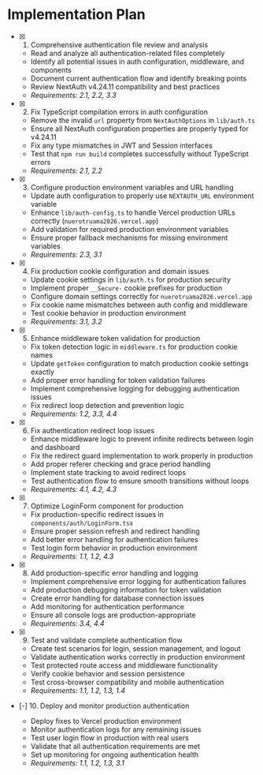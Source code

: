 # Implementation Plan

- [x] 1. Comprehensive authentication file review and analysis


  - Read and analyze all authentication-related files completely
  - Identify all potential issues in auth configuration, middleware, and components
  - Document current authentication flow and identify breaking points
  - Review NextAuth v4.24.11 compatibility and best practices
  - _Requirements: 2.1, 2.2, 3.3_

- [x] 2. Fix TypeScript compilation errors in auth configuration


  - Remove the invalid `url` property from `NextAuthOptions` in `lib/auth.ts`
  - Ensure all NextAuth configuration properties are properly typed for v4.24.11
  - Fix any type mismatches in JWT and Session interfaces
  - Test that `npm run build` completes successfully without TypeScript errors
  - _Requirements: 2.1, 2.2_

- [x] 3. Configure production environment variables and URL handling


  - Update auth configuration to properly use `NEXTAUTH_URL` environment variable
  - Enhance `lib/auth-config.ts` to handle Vercel production URLs correctly (`nuerotruama2026.vercel.app`)
  - Add validation for required production environment variables
  - Ensure proper fallback mechanisms for missing environment variables
  - _Requirements: 2.3, 3.1_

- [x] 4. Fix production cookie configuration and domain issues


  - Update cookie settings in `lib/auth.ts` for production security
  - Implement proper `__Secure-` cookie prefixes for production
  - Configure domain settings correctly for `nuerotruama2026.vercel.app`
  - Fix cookie name mismatches between auth config and middleware
  - Test cookie behavior in production environment
  - _Requirements: 3.1, 3.2_

- [x] 5. Enhance middleware token validation for production


  - Fix token detection logic in `middleware.ts` for production cookie names
  - Update `getToken` configuration to match production cookie settings exactly
  - Add proper error handling for token validation failures
  - Implement comprehensive logging for debugging authentication issues
  - Fix redirect loop detection and prevention logic
  - _Requirements: 1.2, 3.3, 4.4_

- [x] 6. Fix authentication redirect loop issues


  - Enhance middleware logic to prevent infinite redirects between login and dashboard
  - Fix the redirect guard implementation to work properly in production
  - Add proper referer checking and grace period handling
  - Implement state tracking to avoid redirect loops
  - Test authentication flow to ensure smooth transitions without loops
  - _Requirements: 4.1, 4.2, 4.3_

- [x] 7. Optimize LoginForm component for production


  - Fix production-specific redirect issues in `components/auth/LoginForm.tsx`
  - Ensure proper session refresh and redirect handling
  - Add better error handling for authentication failures
  - Test login form behavior in production environment
  - _Requirements: 1.1, 1.2, 4.3_

- [x] 8. Add production-specific error handling and logging


  - Implement comprehensive error logging for authentication failures
  - Add production debugging information for token validation
  - Create error handling for database connection issues
  - Add monitoring for authentication performance
  - Ensure all console logs are production-appropriate
  - _Requirements: 3.4, 4.4_

- [x] 9. Test and validate complete authentication flow


  - Create test scenarios for login, session management, and logout
  - Validate authentication works correctly in production environment
  - Test protected route access and middleware functionality
  - Verify cookie behavior and session persistence
  - Test cross-browser compatibility and mobile authentication
  - _Requirements: 1.1, 1.2, 1.3, 1.4_

- [-] 10. Deploy and monitor production authentication

  - Deploy fixes to Vercel production environment
  - Monitor authentication logs for any remaining issues
  - Test user login flow in production with real users
  - Validate that all authentication requirements are met
  - Set up monitoring for ongoing authentication health
  - _Requirements: 1.1, 1.2, 1.3, 3.1_